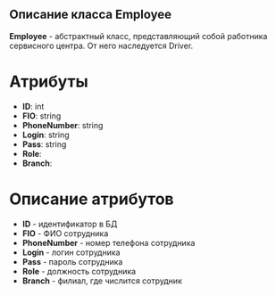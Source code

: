 ## Описание класса Employee
**Employee** - абстрактный класс, представляющий собой работника сервисного центра. От него наследуется Driver. 
# Атрибуты
- **ID**: int
- **FIO**: string
- **PhoneNumber**: string
- **Login**: string
- **Pass**: string
- **Role**: 
- **Branch**: 
# Описание атрибутов
- **ID** -  идентификатор в БД
- **FIO** - ФИО сотрудника
- **PhoneNumber** -  номер телефона сотрудника
- **Login** - логин сотрудника 
- **Pass** - пароль сотрудника
- **Role** - должность сотрудника
- **Branch** - филиал, где числится сотрудник
